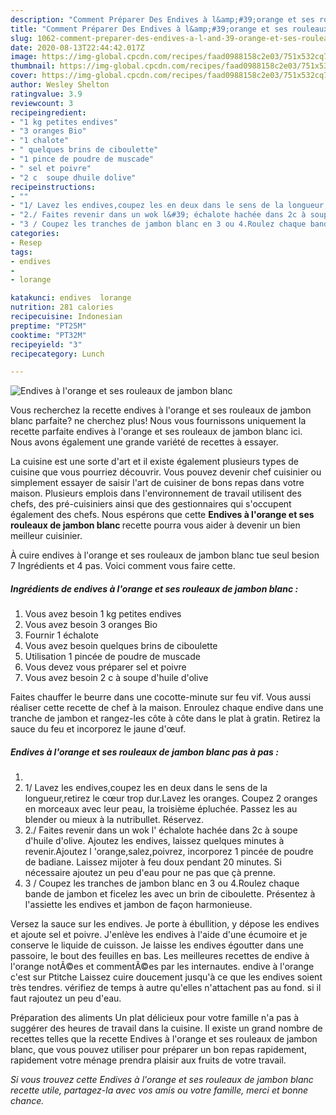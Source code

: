 ```yaml
---
description: "Comment Préparer Des Endives à l&amp;#39;orange et ses rouleaux de jambon blanc"
title: "Comment Préparer Des Endives à l&amp;#39;orange et ses rouleaux de jambon blanc"
slug: 1062-comment-preparer-des-endives-a-l-and-39-orange-et-ses-rouleaux-de-jambon-blanc
date: 2020-08-13T22:44:42.017Z
image: https://img-global.cpcdn.com/recipes/faad0988158c2e03/751x532cq70/endives-a-lorange-et-ses-rouleaux-de-jambon-blanc-photo-principale-de-la-recette.jpg
thumbnail: https://img-global.cpcdn.com/recipes/faad0988158c2e03/751x532cq70/endives-a-lorange-et-ses-rouleaux-de-jambon-blanc-photo-principale-de-la-recette.jpg
cover: https://img-global.cpcdn.com/recipes/faad0988158c2e03/751x532cq70/endives-a-lorange-et-ses-rouleaux-de-jambon-blanc-photo-principale-de-la-recette.jpg
author: Wesley Shelton
ratingvalue: 3.9
reviewcount: 3
recipeingredient:
- "1 kg petites endives"
- "3 oranges Bio"
- "1 chalote"
- " quelques brins de ciboulette"
- "1 pince de poudre de muscade"
- " sel et poivre"
- "2 c  soupe dhuile dolive"
recipeinstructions:
- ""
- "1/ Lavez les endives,coupez les en deux dans le sens de la longueur,retirez le cœur trop dur.Lavez les oranges. Coupez 2 oranges en morceaux avec leur peau, la troisième épluchée. Passez les au blender ou mieux à la nutribullet. Réservez."
- "2./ Faites revenir dans un wok l&#39; échalote hachée dans 2c à soupe d&#39;huile d&#39;olive. Ajoutez les endives, laissez quelques minutes à revenir.Ajoutez l &#39;orange,salez,poivrez, incorporez 1 pincée de poudre de badiane. Laissez mijoter à feu doux pendant 20 minutes. Si nécessaire ajoutez un peu d&#39;eau pour ne pas que çà prenne."
- "3 / Coupez les tranches de jambon blanc en 3 ou 4.Roulez chaque bande de jambon et ficelez les avec un brin de ciboulette. Présentez à l&#39;assiette les endives et jambon de façon harmonieuse."
categories:
- Resep
tags:
- endives
- 
- lorange

katakunci: endives  lorange 
nutrition: 281 calories
recipecuisine: Indonesian
preptime: "PT25M"
cooktime: "PT32M"
recipeyield: "3"
recipecategory: Lunch

---
```



![Endives à l&#39;orange et ses rouleaux de jambon blanc](https://img-global.cpcdn.com/recipes/faad0988158c2e03/751x532cq70/endives-a-lorange-et-ses-rouleaux-de-jambon-blanc-photo-principale-de-la-recette.jpg)

Vous recherchez la recette endives à l&#39;orange et ses rouleaux de jambon blanc parfaite? ne cherchez plus! Nous vous fournissons uniquement la recette parfaite endives à l&#39;orange et ses rouleaux de jambon blanc ici. Nous avons également une grande variété de recettes à essayer.

La cuisine est une sorte d'art et il existe également plusieurs types de cuisine que vous pourriez découvrir. Vous pouvez devenir chef cuisinier ou simplement essayer de saisir l'art de cuisiner de bons repas dans votre maison. Plusieurs emplois dans l'environnement de travail utilisent des chefs, des pré-cuisiniers ainsi que des gestionnaires qui s'occupent également des chefs. Nous espérons que cette <strong> Endives à l&#39;orange et ses rouleaux de jambon blanc </strong> recette pourra vous aider à devenir un bien meilleur cuisinier.

<!--inarticleads1-->

À cuire endives à l&#39;orange et ses rouleaux de jambon blanc tue seul besion 7 Ingrédients et 4 pas. Voici comment vous faire cette.

##### Ingrédients de endives à l&#39;orange et ses rouleaux de jambon blanc :

1. Vous avez besoin 1 kg petites endives
1. Vous avez besoin 3 oranges Bio
1. Fournir 1 échalote
1. Vous avez besoin  quelques brins de ciboulette
1. Utilisation 1 pincée de poudre de muscade
1. Vous devez vous préparer  sel et poivre
1. Vous avez besoin 2 c à soupe d&#39;huile d&#39;olive


Faites chauffer le beurre dans une cocotte-minute sur feu vif. Vous aussi réaliser cette recette de chef à la maison. Enroulez chaque endive dans une tranche de jambon et rangez-les côte à côte dans le plat à gratin. Retirez la sauce du feu et incorporez le jaune d&#39;œuf. 

<!--inarticleads2-->

##### Endives à l&#39;orange et ses rouleaux de jambon blanc pas à pas :

1. 
1. 1/ Lavez les endives,coupez les en deux dans le sens de la longueur,retirez le cœur trop dur.Lavez les oranges. Coupez 2 oranges en morceaux avec leur peau, la troisième épluchée. Passez les au blender ou mieux à la nutribullet. Réservez.
1. 2./ Faites revenir dans un wok l&#39; échalote hachée dans 2c à soupe d&#39;huile d&#39;olive. Ajoutez les endives, laissez quelques minutes à revenir.Ajoutez l &#39;orange,salez,poivrez, incorporez 1 pincée de poudre de badiane. Laissez mijoter à feu doux pendant 20 minutes. Si nécessaire ajoutez un peu d&#39;eau pour ne pas que çà prenne.
1. 3 / Coupez les tranches de jambon blanc en 3 ou 4.Roulez chaque bande de jambon et ficelez les avec un brin de ciboulette. Présentez à l&#39;assiette les endives et jambon de façon harmonieuse.


Versez la sauce sur les endives. Je porte à ébullition, y dépose les endives et ajoute sel et poivre. J&#39;enlève les endives à l&#39;aide d&#39;une écumoire et je conserve le liquide de cuisson. Je laisse les endives égoutter dans une passoire, le bout des feuilles en bas. Les meilleures recettes de endive à l&#39;orange notÃ©es et commentÃ©es par les internautes. endive à l&#39;orange c&#39;est sur Ptitche Laissez cuire doucement jusqu&#39;à ce que les endives soient très tendres. vérifiez de temps à autre qu&#39;elles n&#39;attachent pas au fond. si il faut rajoutez un peu d&#39;eau. 

<!--inarticleads1-->

<p>
Préparation des aliments Un plat délicieux pour votre famille n'a pas à suggérer des heures de travail dans la cuisine. Il existe un grand nombre de recettes telles que la recette Endives à l&#39;orange et ses rouleaux de jambon blanc, que vous pouvez utiliser pour préparer un bon repas rapidement, rapidement votre ménage prendra plaisir aux fruits de votre travail.
</p>

<p>
<i>Si vous trouvez cette Endives à l&#39;orange et ses rouleaux de jambon blanc recette utile, partagez-la avec vos amis ou votre famille, merci et bonne chance.</i>
</p>
